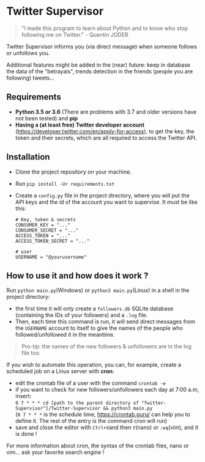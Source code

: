 # Twitter Supervisor
> "I made this program to learn about Python and to know who stop following me on Twitter." - Quentin JODER 

Twitter Supervisor informs you (via direct message) when someone follows or unfollows you.

Additional features might be added in the (near) future: keep in database the data of the "betrayals", trends detection in the friends
(people you are following) tweets...

## Requirements
* **Python 3.5 or 3.6** (There are problems with 3.7 and older versions have not been tested) and **pip**
* **Having a (at least free) Twitter developer account** (https://developer.twitter.com/en/apply-for-access), to get the key,
the token and their secrets, which are all required to access the Twitter API.

## Installation
* Clone the project repository on your machine.
* Run `pip install -Ur requirements.txt`
* Create a `config.py` file in the project directory, where you will put the API keys and the id of the account you want to supervise.
It must be like  this:

	```
	# Key, token & secrets
	CONSUMER_KEY = "..."
	CONSUMER_SECRET = "..."
	ACCESS_TOKEN = "..."
	ACCESS_TOKEN_SECRET = "..."

	# user
	USERNAME = "@yourusername"
	```

## How to use it and how does it work ?
Run `python main.py`(Windows) or `python3 main.py`(Linux) in a shell in the project directory:
* the first time it will only create a `followers.db` SQLite database (containing the IDs of your followers) and a `.log`
 file.
* Then, each time this command is run, it will send direct messages from the `USERNAME` account to itself to give the names
 of the people who followed/unfollowed it in the meantime.

> Pro-tip: the names of the new followers & unfollowers are in the log file too.

If you wish to automate this operation, you can, for example, create a scheduled job on a Linux server with **cron**:
* edit the crontab file of a user with the command `crontab -e`
* if you want to check for new followers/unfollowers each day at 7:00 a.m, insert:
<br/>`0 7 * * * cd [path to the parent directory of "Twitter-Supervisor"]/Twitter-Supervisor && python3 main.py`
<br/>(`0 7 * * *` is the schedule time, https://crontab.guru/ can help you to define it. The rest of the entry is the 
command cron will run)
* save and close the editor with `Ctrl+X`and then `Y`(nano) or `:wq`(vim), and it is done !

For more information about cron, the syntax of the crontab files, nano or vim... ask your favorite search engine !
